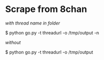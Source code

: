 # Scrape from 8chan

*with thread name in folder*

$ python go.py -t threadurl -o /tmp/output -n

*without*

$ python go.py -t threadurl -o /tmp/output
